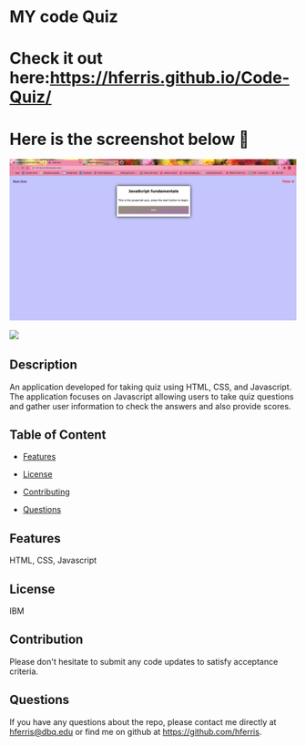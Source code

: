 # MY code Quiz
# Check it out here:https://hferris.github.io/Code-Quiz/
# Here is the screenshot below :star_struck:
![Alt text](/./Assets/imgs/snap-shot.png?raw=true "Screenshot")

<img src="https://img.shields.io/badge/License-IPL%201.0-blue.svg"></img>

## Description
 An application developed for taking quiz using HTML, CSS, and Javascript. The application focuses on Javascript allowing users to take quiz questions and gather user information to check the answers and also provide scores.

## Table of Content

* [Features](#features)

* [License​](#license)

* [Contributing​](#contribution)

* [Questions](#questions)

## Features
HTML, CSS, Javascript

## License
IBM

## Contribution
Please don't hesitate to submit any code updates to satisfy acceptance criteria.

## Questions
 If you have any questions about the repo, please contact me directly at hferris@dbq.edu or find me on github at https://github.com/hferris.
